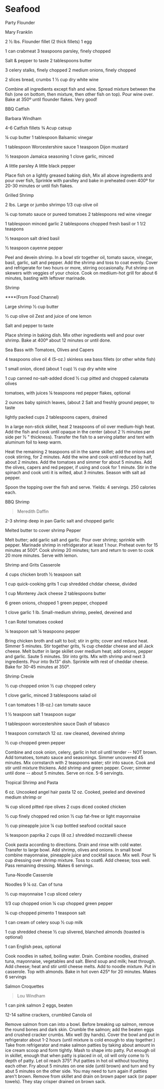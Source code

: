 # Seafood

Party Flounder

Mary Franklin

2 ½ lbs. Flounder fillet (2 thick fillets) 1 egg

1 can crabmeat 3 teaspoons parsley, finely chopped

Salt & pepper to taste 2 tablespoons butter

3 celery stalks, finely chopped 2 medium onions, finely chopped

2 slices bread, crumbs 1 ½ cup dry white wine

Combine all ingredients except fish and wine. Spread mixture between the
fish (one on bottom, then mixture, then other fish on top). Pour wine
over. Bake at 350º until flounder flakes. Very good!

BBQ Catfish

Barbara Windham

4-6 Catfish fillets ¾ Acup catsup

¼ cup butter 1 tablespoon Balsamic vinegar

1 tablespoon Worcestershire sauce 1 teaspoon Dijon mustard

½ teaspoon Jamaica seasoning 1 clove garlic, minced

A little parsley A little black pepper

Place fish on a lightly greased baking dish, Mix all above ingredients
and pour over fish, Sprinkle with parslley and bake in preheated oven
400º for 20-30 minutes or until fish flakes.

Grilled Shrimp

2 lbs. Large or jumbo shrimpo 1/3 cup olive oil

¼ cup tomato sauce or pureed tomatoes 2 tablespoons red wine vinegar

1 tablespoon minced garlic 2 tablespoons chopped fresh basil or 1 1/2
teaspons

½ teaspoon salt dried basil

½ teaspoon cayenne pepper

Peel and devein shrimp. In a bowl stir together oil, tomato sauce,
vinegar, basil, garlic, salt and pepper. Add the shrimp and toss to coat
evenly. Cover and refrigerate for two hours or more, stirring
occasionally. Put shrimp on skewers with veggies of your choice. Cook on
mediium-hot grill for about 6 minutes, basting with leftover marinade.

Shrimp

****(From Food Channel)

Large shrimp ½ cup butter

½ cup olive oil Zest and juice of one lemon

Salt and pepper to taste

Place shrimp in baking dish. Mix other ingredients well and pour over
shrimp. Bake at 400º about 12 minutes or until done.

Sea Bass with Tomatoes, Olives and Capers

4 teaspoons olive oil 4 (5-oz.) skinless sea bass fillets (or other
white fish)

1 small onion, diced (about 1 cup) ½ cup dry white wine

1 cup canned no-salt-added diced ½ cup pitted and chopped calamata
olives

tomatoes, with juices ¼ teaspoons red pepper flakes, optional

2 ounces baby spinich leaves, (about 2 Salt and freshly ground pepper,
to taste

lightly packed cups 2 tablespoons capers, drained

In a large non-stick skillet, heat 2 teaspoons of oil over medium-high
heat. Add the fish and cook until opaque in the center (about 2 ½
minutes per side per ½ \" thickness). Transfer the fish to a serving
platter and tent with aluminum foil to keep warm.

Heat the remaining 2 teaspoons oil in the same skillet; add the onions
and cook stirring, for 2 minutes. Add the wine and cook until reduced by
half, about 2 minutes. Add the tomatoes and simmer for about 5 minutes.
Add the olives, capers and red pepper, if using and cook for 1 minute.
Stir in the spinach and cook unti it is wilted, abut 3 minutes. Season
with salt ad pepper.

Spoon the topping over the fish and serve. Yields: 4 servings. 250
calories each.

BBQ Shrimp

> Meredith Daffin

2-3 shrimp deep in pan Garlic salt and chopped garlic

Melted butter to cover shrimp Pepper

Melt butter; add garlic salt and garlic. Pour over shrimp; sprinkle with
pepper. Marinade shrimp in refridgerator at least 1 hour. Preheat oven
for 15 minutes at 500°. Cook shrimp 20 minutes; turn and return to oven
to cook 20 more minutes. Serve with lemon.

Shrimp and Grits Casserole

4 cups chicken broth ½ teaspoon salt

1 cup quick-cooking grits 1 cup shredded chddar cheese, divided

1 cup Monterey Jack cheese 2 tablespoons butter

6 green onions, chopped 1 green pepper, chopped

1 clove garlic 1 lb. Small-medium shrimp, peeled, deveined and

1 can Rotel tomatoes cooked

¼ teaspoon salt ¼ teaspoono pepper

Bring chicken broth and salt to boil; stir in grits; cover and reduce
heat. Simmer 5 minutes. Stir together grits, ¾ cup cheddar cheese and
all Jack cheese. Melt butter in large skillet over medium heat; add
onions, pepper and garlic. Saute 5 minutes. Stir into grits. Mix with
shrimp and next 3 ingredients. Pour into 9x13" dish. Sprinkle with rest
of cheddar cheese. Bake for 30-45 minutes at 350°.

Shrimp Creole

½ cup chopped onion ½ cup chopped celery

1 clove garlic, minced 3 tablespoons salad oil

1 can tomatoes 1 (8-oz.) can tomato sauce

1 ½ teaspoon salt 1 teaspoon sugar

1 tablespoon worcestershire sauce Dash of tabasco

1 teaspoon cornstarch 12 oz. raw cleaned, deveined shrimp

½ cup chopped green pepper

Combine and cook onion, celery, garlic in hot oil until tender -- NOT
brown. Add tomatoes, tomato sauce and seasonings. Simmer uncovered 45
minutes. Mix cornstarch with 2 teaspoons water; stir into sauce. Cook
and stir until mixture thickens. Add shrimp and green pepper. Cover;
simmer until done -- about 5 minutes. Serve on rice. 5-6 servingts.

Tropical Shrimp and Pasta

6 oz. Uncooked angel hair pasta 12 oz. Cooked, peeled and deveined
medium shrimp or

¾ cup sliced pitted ripe olives 2 cups diced cooked chicken

½ cup finely chopped red onion ½ cup fat-free or light mayonnaise

½ cup pineapple juice ¼ cup bottled seafood cocktail sauce

¼ teaspoon paprika 2 cups (8 oz.) shredded mozzarelli cheese

Cook pasta according to directions. Drain and rinse with cold water.
Transfer to large bowl. Add shrimp, olives and onions. In small bowl
combine mayonnaise, pineapple juice and cocktail sauce. Mix well. Pour ¾
cup dressing over shrimp mixture. Toss to coat6. Add cheese; toss well.
Pass remaining dressing. Makes 6 servings.

Tuna-Noodle Casserole

Noodles 9 ¼ oz. Can of tuna

½ cup mayonnaise 1 cup sliced celery

1/3 cup chopped onion ¼ cup chopped green pepper

¼ cup chopped pimento 1 teaspoon salt

1 can cream of celery soup ½ cup milk

1 cup shredded cheese ½ cup slivered, blanched almonds (toasted is
optional)

1 can English peas, optional

Cook noodles in salted, boiling water. Drain. Combine noodles, drained
tuna, mayonnaise, vegetables and salt. Blend soup and milk; heat
through. Add cheese; heat and stir until cheese melts. Add to noodle
mixture. Put in casserole. Top with almonds. Bake in hot oven 425° for
20 minutes. Makes 6 servings

Salmon Croquettes

> Lou Windham

1 can pink salmon 2 eggs, beaten

12-14 saltine crackers, crumbled Canola oil

Remove salmon from can into a bowl. Before breaking up salmon, remove
the round bones and dark skin. Crumble the salmon; add the beaten eggs
and crushed cracker crumbs. Mix well (by hands). Cover the bowl and put
in refrigerator about 1-2 hours (until mixture is cold enough to stay
together.) Take from refrigerator and make salmon patties by taking
about amount in ice cream scoop and form tightly. Mash to shape into
patty. Put enough oil in skillet, enough that when patty is placed in
oil, oil will only come to ½ depth of patty. Let oil reach 375°. Put
patties in hot oil without touching each other. Fry about 5 minutes on
one side (until brown) and turn and fry abut 5 minutes on the other
side. You may need to turn again if patties aren't brown. Remove from
skillet and drain on brown paper sack (or paper towels). They stay
crisper drained on brown sack.
